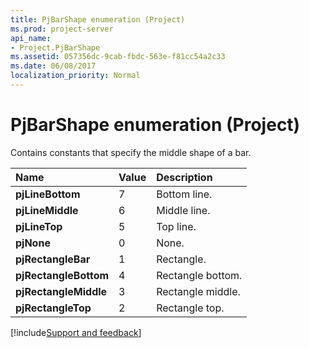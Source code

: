 ```yaml
---
title: PjBarShape enumeration (Project)
ms.prod: project-server
api_name:
- Project.PjBarShape
ms.assetid: 057356dc-9cab-fbdc-563e-f81cc54a2c33
ms.date: 06/08/2017
localization_priority: Normal
---
```



# PjBarShape enumeration (Project)

Contains constants that specify the middle shape of a bar.



|Name|Value|Description|
|:-----|:-----|:-----|
|**pjLineBottom**|7|Bottom line.|
|**pjLineMiddle**|6|Middle line.|
|**pjLineTop**|5|Top line.|
|**pjNone**|0|None.|
|**pjRectangleBar**|1|Rectangle.|
|**pjRectangleBottom**|4|Rectangle bottom.|
|**pjRectangleMiddle**|3|Rectangle middle.|
|**pjRectangleTop**|2|Rectangle top.|

[!include[Support and feedback](~/includes/feedback-boilerplate.md)]